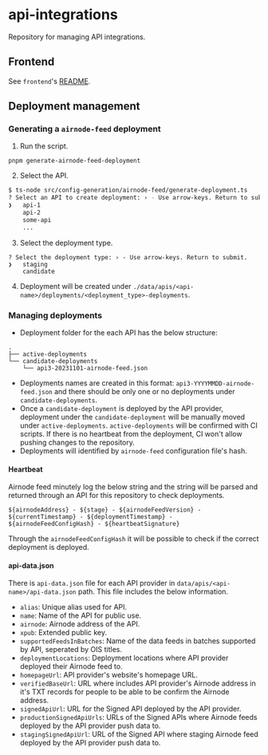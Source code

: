 # api-integrations

Repository for managing API integrations.

## Frontend

See `frontend`'s [README](/frontend/README.md).

## Deployment management

### Generating a `airnode-feed` deployment

1. Run the script.

```shell
pnpm generate-airnode-feed-deployment
```

2. Select the API.

```bash
$ ts-node src/config-generation/airnode-feed/generate-deployment.ts
? Select an API to create deployment: › - Use arrow-keys. Return to submit.
❯   api-1
    api-2
    some-api
    ...
```

3. Select the deployment type.

```
? Select the deployment type: › - Use arrow-keys. Return to submit.
❯   staging
    candidate
```

4. Deployment will be created under `./data/apis/<api-name>/deployments/<deployment_type>-deployments`.

### Managing deployments

- Deployment folder for the each API has the below structure:

```
.
├── active-deployments
└── candidate-deployments
    └── api3-20231101-airnode-feed.json
```

- Deployments names are created in this format: `api3-YYYYMMDD-airnode-feed.json` and there should be only one or no
  deployments under `candidate-deployments`.
- Once a `candidate-deployment` is deployed by the API provider, deployment under the `candidate-deployment` will be
  manually moved under `active-deployments`. `active-deployments` will be confirmed with CI scripts. If there is no
  heartbeat from the deployment, CI won't allow pushing changes to the repository.
- Deployments will identified by `airnode-feed` configuration file's hash.

#### Heartbeat

Airnode feed minutely log the below string and the string will be parsed and returned through an API for this repository
to check deployments.

```
${airnodeAddress} - ${stage} - ${airnodeFeedVersion} - ${currentTimestamp} - ${deploymentTimestamp} - ${airnodeFeedConfigHash} - ${heartbeatSignature}
```

Through the `airnodeFeedConfigHash` it will be possible to check if the correct deployment is deployed.


#### api-data.json

There is `api-data.json` file for each API provider in `data/apis/<api-name>/api-data.json` path. This file includes the below information.

* `alias`: Unique alias used for API.
* `name`: Name of the API for public use.
* `airnode`: Airnode address of the API.
* `xpub`: Extended public key.
* `supportedFeedsInBatches`: Name of the data feeds in batches supported by API, seperated by OIS titles.
* `deploymentLocations`: Deployment locations where API provider deployed their Airnode feed to.
* `homepageUrl`: API provider's website's homepage URL.
* `verifiedBaseUrl`: URL where includes API provider's Airnode address in it's TXT records for people to be able to be confirm the Airnode address.
* `signedApiUrl`: URL for the Signed API deployed by the API provider.
* `productionSignedApiUrls`: URLs of the Signed APIs where Airnode feeds deployed by the API provider push data to.
* `stagingSignedApiUrl`: URL of the Signed API where staging Airnode feed deployed by the API provider push data to.
